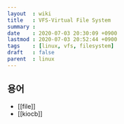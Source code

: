 ```yaml
---
layout  : wiki
title   : VFS-Virtual File System
summary : 
date    : 2020-07-03 20:30:09 +0900
lastmod : 2020-07-03 20:52:44 +0900
tags    : [linux, vfs, filesystem]
draft   : false
parent  : linux
---
```


## 용어
 * [[file]]
 * [[kiocb]]
